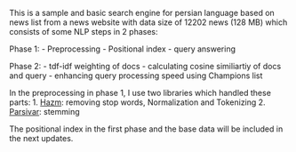 This is a sample and basic search engine for persian language based on news list from
a news website with data size of 12202 news (128 MB) which consists of some NLP steps in 2 phases:

Phase 1:
    - Preprocessing
    - Positional index
    - query answering

Phase 2:
    - tdf-idf weighting of docs
    - calculating cosine similiartiy of docs and query
    - enhancing query processing speed using Champions list

In the preprocessing in phase 1, I use two libraries which handled these parts:
    1. [Hazm](https://github.com/roshan-research/hazm): removing stop words, Normalization and Tokenizing
    2. [Parsivar](https://github.com/ICTRC/Parsivar): stemming

The positional index in the first phase and the base data will be included in the next updates.    